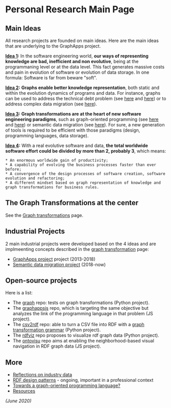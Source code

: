 # Personal Research Main Page

## Main Ideas

All research projects are founded on main ideas. Here are the main ideas that are underlying to the GraphApps project.

**<u>Idea 1</u>:** In the software engineering world, **our ways of representing knowledge are bad, inefficient and non evolutive**, being at the programmaning level or at the data level. This fact generates massive costs and pain in evolution of software or evolution of data storage. In one formula: Software is far from beware "soft".

**<u>Idea 2</u>:** **Graphs enable better knowledge representation**, both static and within the evolution dynamics of programs and data. For instance, graphs can be used to address the technical debt problem (see [here](../graph/first-article.md) and [here](../graph/staf-icgt2018.md)) or to address complex data migration (see [here](../semantic/data-migration.md)).

**<u>Idea 3</u>:** **Graph transformations are at the heart of new software engineering paradigms**, such as graph-oriented programming (see [here](../graph/first-article.md) and [here](../graph/staf-icgt2018.md)) or semantic data migration (see [here](../semantic/data-migration.md)). For sure, a new generation of tools is required to be efficient with those paradigms (design, programming languages, data storage).

**<u>Idea 4</u>:** With a real evolutive software and data, **the total worldwide software effort could be divided by more than 2, probably 3**, which means:

    * An enormous worldwide gain of productivity;
    * A capability of evolving the business processes faster than ever before;
    * A convergence of the design processes of software creation, software evolution and refactoring;
    * A different mindset based on graph representation of knowledge and graph transformations for business rules.

## The Graph Transformations at the center

See the [Graph transformations](graph-transfo.md) page.

## Industrial Projects

2 main industrial projects were developed based on the 4 ideas and are implmeenting concepts described in the [graph transformation](graph-transfo.md) page:

  * [GraphApps project](graphapps.md) project (2013-2018)
  * [Semantic data migration project](data-mig.md) (2018-now)

## Open-source projects

Here is a list:

  * The [graph](https://github.com/orey/graph) repo: tests on graph transformations (Python project).
  * The [graphappsjs](https://github.com/orey/graphappsjs) repo, which is targeting the same objective but analyzes the link of the programming language in that problem (JS project).
  * The [csv2rdf](https://github.com/orey/csv2rdf) repo: able to turn a CSV file into RDF with a [graph transformation grammar](grammar-graph-transformation.md) (Python project).
  * The [rdfviz](https://github.com/orey/rdfviz) repo proposes to visualize rdf graph data (Python project).
  * The [ontovisu](https://github.com/orey/ontovisu) repo aims at enabling the neighborhood-based visual navigation in RDF graph data (JS project).

## More

  * [Reflections on industry data](industry-data.md)
  * [RDF design patterns](rdf-design-patterns.md) - ongoing, important in a professional context
  * [Towards a graph-oriented programming language?](graph-oriented-pl.md)
  * [Resources](resources.md)


*(June 2020)*
